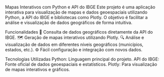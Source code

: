 Mapas Interativos com Python e API do IBGE
Este projeto é uma aplicação interativa para visualização de mapas e dados geoespaciais utilizando Python, a API do IBGE e bibliotecas como Plotly. O objetivo é facilitar a análise e visualização de dados geográficos de forma intuitiva.

Funcionalidades
📍 Consulta de dados geográficos diretamente da API do IBGE.
🗺️ Geração de mapas interativos utilizando Plotly.
🔍 Análise e visualização de dados em diferentes níveis geográficos (municípios, estados, etc.).
⚙️ Fácil configuração e integração com novos dados.

Tecnologias Utilizadas
Python: Linguagem principal do projeto.
API do IBGE: Fonte oficial de dados geoespaciais e estatísticos.
Plotly: Para visualização de mapas interativos e gráficos.
